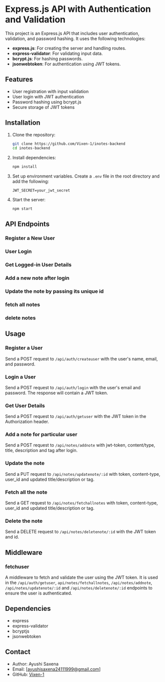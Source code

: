 # Express.js API with Authentication and Validation

This project is an Express.js API that includes user authentication, validation, and password hashing. It uses the following technologies:

- **express.js**: For creating the server and handling routes.
- **express-validator**: For validating input data.
- **bcrypt.js**: For hashing passwords.
- **jsonwebtoken**: For authentication using JWT tokens.

## Features

- User registration with input validation
- User login with JWT authentication
- Password hashing using bcrypt.js
- Secure storage of JWT tokens

## Installation

1. Clone the repository:
    ```bash
    git clone https://github.com/Vixen-1/inotes-backend
    cd inotes-backend
    ```

2. Install dependencies:
    ```bash
    npm install
    ```

3. Set up environment variables. Create a `.env` file in the root directory and add the following:
    ```env
    JWT_SECRET=your_jwt_secret
    ```

4. Start the server:
    ```bash
    npm start
    ```

## API Endpoints


### Register a New User


### User Login


### Get Logged-in User Details


### Add a new note after login


### Update the note by passing its unique id 


### fetch all notes


### delete notes



## Usage

### Register a User

Send a POST request to `/api/auth/createuser` with the user's name, email, and password.

### Login a User

Send a POST request to `/api/auth/login` with the user's email and password. The response will contain a JWT token.

### Get User Details

Send a POST request to `/api/auth/getuser` with the JWT token in the Authorization header.

### Add a note for particular user

Send a POST request to `/api/notes/addnote` with jwt-token, content/type, title, description and tag after login.

### Update the note

Send a PUT request to `/api/notes/updatenote/:id` with token, content-type, user_id and updated title/description or tag.

### Fetch all the note

Send a GET request to `/api/notes/fetchallnotes` with token, content-type, user_id and updated title/description or tag.

### Delete the note

Send a DELETE request to `/api/notes/deletenote/:id` with the JWT token and id.


## Middleware


### fetchuser

A middleware to fetch and validate the user using the JWT token. It is used in the `/api/auth/getuser`, `api/notes/fetchallnotes`, `/api/notes/addnote`, `/api/notes/updatenote/:id` and `/api/notes/deletenote/:id` endpoints to ensure the user is authenticated.


## Dependencies

- express
- express-validator
- bcryptjs
- jsonwebtoken



## Contact

- Author: Ayushi Saxena
- Email: [ayushisaxena24111999@gmail.com]
- GitHub: [Vixen-1](https://github.com/Vixen-1)

